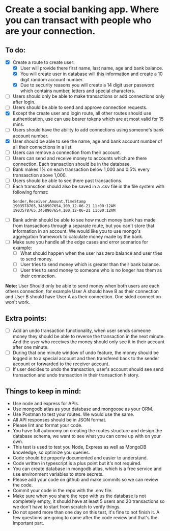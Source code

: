 # Create a social banking app. Where you can transact with people who are your connection.

## To do:
- [x] Create a route to create user:
  - [x] User will provide there first name, last name, age and bank balance.
  - [x] You will create user in database will this information and create a 10 digit random account number.
  - [x] Due to security reasons you will create a 14 digit user password which contains number, letters and special characters.
- [ ] Users should only be able to make transactions or add connections only after login.
- [ ] Users should be able to send and approve connection requests.
- [x] Except the create user and login route, all other routes should use authentication, use can use bearer tokens which are at most valid for 15 mins.
- [ ] Users should have the ability to add connections using someone's bank account number.
- [x] User should be able to see the name, age and bank account number of all their connections in a list.
- [ ] Users can remove a connection from their account.
- [ ] Users can send and receive money to accounts which are there connection. Each transaction should be in the database.
- [ ] Bank makes 1% on each transaction below 1,000 and 0.5% every transasction above 1,000.
- [ ] Users should be able to see there past transactions.
- [ ] Each transction should also be saved in a .csv file in the file system with following format: 
  ```
  Sender,Receiver,Amount,TimeStamp
  1903578765,3458907654,100,12-06-21 11:00:12AM
  1903578765,3458907654,100,12-06-21 11:00:12AM
  ```
- [ ] Bank admin should be able to see how much money bank has made from transactions through a separate route, but you can't store that information in an account. We would like you to use mongo's aggregation framework to calculate money made by the bank.
- [ ] Make sure you handle all the edge cases and error scenarios for example:
  - [ ] What should happen when the user has zero balance and user tries to send money.
  - [ ] User tries to send money which is greater than their bank balance.
  - [ ] User tries to send money to someone who is no longer has them as their connection.

**Note:**
User Should only be able to send money when both users are each others connection, for example User A should have B as their connection and User B should have User A as their connection. One sided connection won't work.

## Extra points:
- [ ] Add an undo transaction functionality, when user sends someone money they should be able to reverse the transaction in the next minute. And the user who receives the money should only see it in their account after one minute.
- [ ] During that one minute window of undo feature, the money should be logged in to a special account and then transfered back to the sender account or forwarded to the receiver account.
- [ ] If user decides to undo the transaction, user's account should see send transaction and undo transaction in their transaction history.

## Things to keep in mind:
- Use node and express for APIs.
- Use mongodb atlas as your database and mongoose as your ORM.
- Use Postman to test your routes. We would use the same.
- All API responses should be in JSON format.
- Please lint and format your code.
- You have full autonomy on creating the routes structure and design the database schema, we want to see what you can come up with on your own.
- This test is used to test you Node, Express as well as MongoDB knowledge, so optimize you queries.
- Code should be properly documented and easier to understand.
- Code written in typescript is a plus point but it's not required.
- You can create database in mongodb atlas, which is a free service and use environment variables to store secrets.
- Please add your code on github and make commits so we can review the code.
- Commit your code in the repo with the .env file.
- Make sure when you share the repo with us the database is not completely empty, it should have at least 5 users and 20 transactions so we don't have to start from scratch to verify things.
- Do not spend more than one day on this test, it's fine to not finish it. A few questions are going to came after the code review and that's the important part.